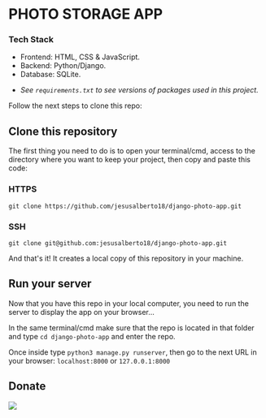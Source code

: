 # PHOTO STORAGE APP


 ### Tech Stack

 - Frontend: HTML, CSS & JavaScript.
 - Backend: Python/Django.
 - Database: SQLite.

 * <em>See ```requirements.txt``` to see versions of packages used in this project.</em>

Follow the next steps to clone this repo:


## Clone this repository

The first thing you need to do is to open your terminal/cmd, access to the directory where you want to keep your project, then copy and paste this code:

### HTTPS

```git clone https://github.com/jesusalberto18/django-photo-app.git```

### SSH

```git clone git@github.com:jesusalberto18/django-photo-app.git```

And that's it! It creates a local copy of this repository in your machine.

## Run your server

Now that you have this repo in your local computer, you need to run the server to display the app on your browser...

In the same terminal/cmd make sure that the repo is located in that folder and type ```cd django-photo-app``` and enter the repo.

Once inside type ```python3 manage.py runserver```, then go to the next URL in your browser: ```localhost:8000``` or ```127.0.0.1:8000```

## Donate

<a href="https://www.paypal.com/paypalme/j2al444">
<img src="https://img.shields.io/badge/PayPal-00457C?style=for-the-badge&logo=paypal&logoColor=white" />
</a>
